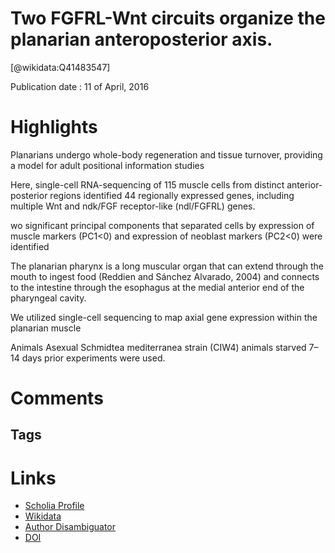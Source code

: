 Two FGFRL-Wnt circuits organize the planarian anteroposterior axis.
===================================================================
  
  [@wikidata:Q41483547]  
  
Publication date : 11 of April, 2016  

# Highlights

 Planarians undergo whole-body regeneration and tissue turnover, providing a model for adult positional information studies

 Here, single-cell RNA-sequencing of 115 muscle cells from distinct anterior-posterior regions identified 44 regionally expressed genes, including multiple Wnt and ndk/FGF receptor-like (ndl/FGFRL) genes.

wo significant principal components that separated cells by expression of muscle markers (PC1<0) and expression of neoblast markers (PC2<0) were identified

The planarian pharynx is a long muscular organ that can extend through the mouth to ingest food (Reddien and Sánchez Alvarado, 2004) and connects to the intestine through the esophagus at the medial anterior end of the pharyngeal cavity. 

We utilized single-cell sequencing to map axial gene expression within the planarian muscle

Animals
Asexual Schmidtea mediterranea strain (CIW4) animals starved 7–14 days prior experiments were used.



# Comments

## Tags

# Links
  
 * [Scholia Profile](https://scholia.toolforge.org/work/Q41483547)  
 * [Wikidata](https://www.wikidata.org/wiki/Q41483547)  
 * [Author Disambiguator](https://author-disambiguator.toolforge.org/work_item_oauth.php?id=Q41483547&batch_id=&match=1&author_list_id=&doit=Get+author+links+for+work)  
 * [DOI](https://doi.org/10.7554/ELIFE.12845)  
